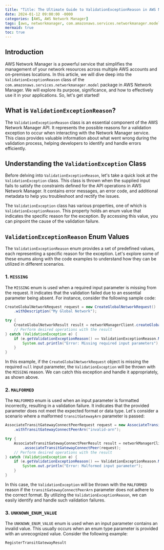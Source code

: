 ```yaml
---
title: "Title: The Ultimate Guide to ValidationExceptionReason in AWS Network Manager"
date: 2024-01-12 09:00:00 -0000
categories: [AWS, AWS Network Manager]
tags: [aws, networkmanager, com.amazonaws.services.networkmanager.model]
mermaid: true
toc: true
---
```



## Introduction

AWS Network Manager is a powerful service that simplifies the management of your network resources across multiple AWS accounts and on-premises locations. In this article, we will dive deep into the `ValidationExceptionReason` class of the `com.amazonaws.services.networkmanager.model` package in AWS Network Manager. We will explore its purpose, significance, and how to effectively use it in your applications. So, let's get started!

## What is `ValidationExceptionReason`?

The `ValidationExceptionReason` class is an essential component of the AWS Network Manager API. It represents the possible reasons for a validation exception to occur when interacting with the Network Manager service. This class provides valuable information about what went wrong during the validation process, helping developers to identify and handle errors efficiently.

## Understanding the `ValidationException` Class

Before delving into `ValidationExceptionReason`, let's take a quick look at the `ValidationException` class. This class is thrown when the supplied input fails to satisfy the constraints defined for the API operations in AWS Network Manager. It contains error messages, an error code, and additional metadata to help you troubleshoot and rectify the issues.

The `ValidationException` class has various properties, one of which is `ValidationExceptionReason`. This property holds an enum value that indicates the specific reason for the exception. By accessing this value, you can pinpoint the cause of the validation failure.

## `ValidationExceptionReason` Enum Values

The `ValidationExceptionReason` enum provides a set of predefined values, each representing a specific reason for the exception. Let's explore some of these enums along with the code examples to understand how they can be utilized in different scenarios.

### 1. `MISSING`

The `MISSING` enum is used when a required input parameter is missing from the request. It indicates that the validation failed due to an essential parameter being absent. For instance, consider the following sample code:

```java
CreateGlobalNetworkRequest request = new CreateGlobalNetworkRequest()
    .withDescription("My Global Network");
    
try {
    CreateGlobalNetworkResult result = networkManagerClient.createGlobalNetwork(request);
    // Perform desired operations with the result
} catch (ValidationException e) {
    if (e.getValidationExceptionReason() == ValidationExceptionReason.MISSING) {
        System.out.println("Error: Missing required input parameters");
    }
}
```

In this example, if the `CreateGlobalNetworkRequest` object is missing the required `null` input parameter, the `ValidationException` will be thrown with the `MISSING` reason. We can catch this exception and handle it appropriately, as shown above.

### 2. `MALFORMED`

The `MALFORMED` enum is used when an input parameter is formatted incorrectly, resulting in a validation failure. It indicates that the provided parameter does not meet the expected format or data type. Let's consider a scenario where a malformed `transitGatewayArn` parameter is passed:

```java
AssociateTransitGatewayConnectPeerRequest request = new AssociateTransitGatewayConnectPeerRequest()
    .withTransitGatewayConnectPeerArn("invalid-arn");
    
try {
    AssociateTransitGatewayConnectPeerResult result = networkManagerClient
        .associateTransitGatewayConnectPeer(request);
    // Perform desired operations with the result
} catch (ValidationException e) {
    if (e.getValidationExceptionReason() == ValidationExceptionReason.MALFORMED) {
        System.out.println("Error: Malformed input parameter");
    }
}
```

In this case, the `ValidationException` will be thrown with the `MALFORMED` reason if the `transitGatewayConnectPeerArn` parameter does not adhere to the correct format. By utilizing the `ValidationExceptionReason`, we can easily identify and handle such validation failures.

### 3. `UNKNOWN_ENUM_VALUE`

The `UNKNOWN_ENUM_VALUE` enum is used when an input parameter contains an invalid value. This usually occurs when an enum type parameter is provided with an unrecognized value. Consider the following example:

```java
RegisterTransitGatewayResult
```
